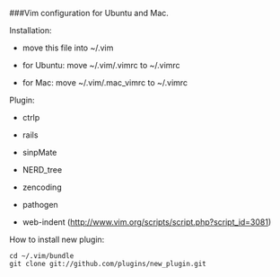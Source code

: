 ###Vim configuration for Ubuntu and Mac.

Installation:

* move this file into ~/.vim

* for Ubuntu: move ~/.vim/.vimrc to ~/.vimrc

* for Mac: move ~/.vim/.mac_vimrc to ~/.vimrc

Plugin:

* ctrlp

* rails

* sinpMate

* NERD\_tree

* zencoding

* pathogen

* web-indent (http://www.vim.org/scripts/script.php?script_id=3081)

How to install new plugin:

    cd ~/.vim/bundle
    git clone git://github.com/plugins/new_plugin.git

